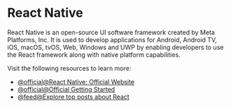 # React Native

React Native is an open-source UI software framework created by Meta Platforms, Inc. It is used to develop applications for Android, Android TV, iOS, macOS, tvOS, Web, Windows and UWP by enabling developers to use the React framework along with native platform capabilities.

Visit the following resources to learn more:

- [@official@React Native: Official Website](https://reactnative.dev/)
- [@official@Official Getting Started](https://reactnative.dev/docs/getting-started)
- [@feed@Explore top posts about React](https://app.daily.dev/tags/react?ref=roadmapsh)
